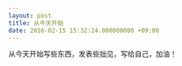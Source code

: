 ```yaml
---
layout: post
title: 从今天开始
date: 2016-02-15 15:32:24.000000000 +09:00
---
```


从今天开始写些东西，发表些拙见，写给自己，加油！  
